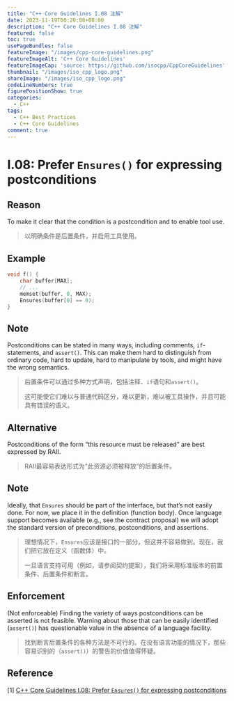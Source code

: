 ```yaml
---
title: "C++ Core Guidelines I.08 注解"
date: 2023-11-19T00:20:08+08:00
description: "C++ Core Guidelines I.08 注解"
featured: false
toc: true
usePageBundles: false
featureImage: "/images/cpp-core-guidelines.png"
featureImageAlt: 'C++ Core Guidelines'
featureImageCap: 'source: https://github.com/isocpp/CppCoreGuidelines'
thumbnail: "/images/iso_cpp_logo.png"
shareImage: "/images/iso_cpp_logo.png"
codeLineNumbers: true
figurePositionShow: true
categories:
  - C++
tags:
  - C++ Best Practices
  - C++ Core Guidelines
comment: true
---
```


# I.08: Prefer `Ensures()` for expressing postconditions

## Reason

To make it clear that the condition is a postcondition and to enable tool use.

> 以明确条件是后置条件，并启用工具使用。

## Example

```c++
void f() {
    char buffer[MAX];
    // ...
    memset(buffer, 0, MAX);
    Ensures(buffer[0] == 0);
}
```

## Note

Postconditions can be stated in many ways, including comments, `if`-statements, and `assert()`. This can make them hard to distinguish from ordinary code, hard to update, hard to manipulate by tools, and might have the wrong semantics.

> 后置条件可以通过多种方式声明，包括注释、`if`语句和`assert()`。
>
> 这可能使它们难以与普通代码区分，难以更新，难以被工具操作，并且可能具有错误的语义。

## Alternative

Postconditions of the form “this resource must be released” are best expressed by RAII.

>RAII最容易表达形式为“此资源必须被释放”的后置条件。

## Note

Ideally, that `Ensures` should be part of the interface, but that’s not easily done. For now, we place it in the definition (function body). Once language support becomes available (e.g., see the contract proposal) we will adopt the standard version of preconditions, postconditions, and assertions.

>理想情况下，`Ensures`应该是接口的一部分，但这并不容易做到。现在，我们把它放在定义（函数体）中。
>
>一旦语言支持可用（例如，请参阅契约提案），我们将采用标准版本的前置条件、后置条件和断言。

## Enforcement

(Not enforceable) Finding the variety of ways postconditions can be asserted is not feasible. Warning about those that can be easily identified (`assert()`) has questionable value in the absence of a language facility.

>找到断言后置条件的各种方法是不可行的。在没有语言功能的情况下，那些容易识别的（`assert()`）的警告的价值值得怀疑。

## Reference

[1] [C++ Core Guidelines I.08: Prefer `Ensures()` for expressing postconditions]()
